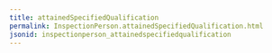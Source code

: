 ```yaml
---
title: attainedSpecifiedQualification
permalink: InspectionPerson.attainedSpecifiedQualification.html
jsonid: inspectionperson_attainedspecifiedqualification
---
```

